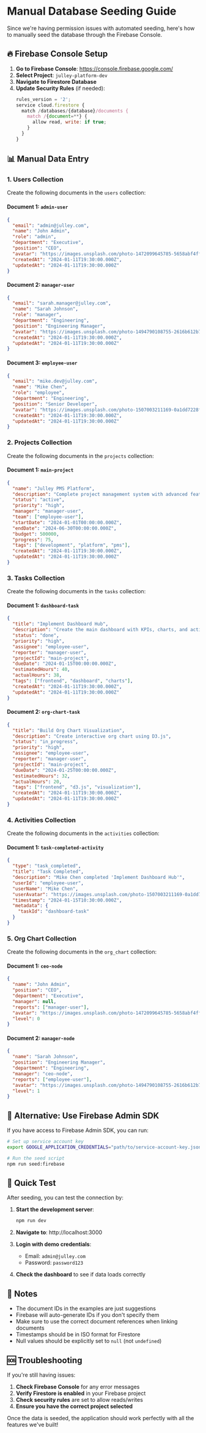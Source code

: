 # Manual Database Seeding Guide

Since we're having permission issues with automated seeding, here's how to manually seed the database through the Firebase Console.

## 🔥 Firebase Console Setup

1. **Go to Firebase Console**: https://console.firebase.google.com/
2. **Select Project**: `julley-platform-dev`
3. **Navigate to Firestore Database**
4. **Update Security Rules** (if needed):
   ```javascript
   rules_version = '2';
   service cloud.firestore {
     match /databases/{database}/documents {
       match /{document=**} {
         allow read, write: if true;
       }
     }
   }
   ```

## 📊 Manual Data Entry

### 1. Users Collection

Create the following documents in the `users` collection:

#### Document 1: `admin-user`
```json
{
  "email": "admin@julley.com",
  "name": "John Admin",
  "role": "admin",
  "department": "Executive",
  "position": "CEO",
  "avatar": "https://images.unsplash.com/photo-1472099645785-5658abf4ff4e?w=150&h=150&fit=crop&crop=face",
  "createdAt": "2024-01-11T19:30:00.000Z",
  "updatedAt": "2024-01-11T19:30:00.000Z"
}
```

#### Document 2: `manager-user`
```json
{
  "email": "sarah.manager@julley.com",
  "name": "Sarah Johnson",
  "role": "manager",
  "department": "Engineering",
  "position": "Engineering Manager",
  "avatar": "https://images.unsplash.com/photo-1494790108755-2616b612b786?w=150&h=150&fit=crop&crop=face",
  "createdAt": "2024-01-11T19:30:00.000Z",
  "updatedAt": "2024-01-11T19:30:00.000Z"
}
```

#### Document 3: `employee-user`
```json
{
  "email": "mike.dev@julley.com",
  "name": "Mike Chen",
  "role": "employee",
  "department": "Engineering",
  "position": "Senior Developer",
  "avatar": "https://images.unsplash.com/photo-1507003211169-0a1dd7228f2d?w=150&h=150&fit=crop&crop=face",
  "createdAt": "2024-01-11T19:30:00.000Z",
  "updatedAt": "2024-01-11T19:30:00.000Z"
}
```

### 2. Projects Collection

Create the following documents in the `projects` collection:

#### Document 1: `main-project`
```json
{
  "name": "Julley PMS Platform",
  "description": "Complete project management system with advanced features",
  "status": "active",
  "priority": "high",
  "manager": "manager-user",
  "team": ["employee-user"],
  "startDate": "2024-01-01T00:00:00.000Z",
  "endDate": "2024-06-30T00:00:00.000Z",
  "budget": 500000,
  "progress": 75,
  "tags": ["development", "platform", "pms"],
  "createdAt": "2024-01-11T19:30:00.000Z",
  "updatedAt": "2024-01-11T19:30:00.000Z"
}
```

### 3. Tasks Collection

Create the following documents in the `tasks` collection:

#### Document 1: `dashboard-task`
```json
{
  "title": "Implement Dashboard Hub",
  "description": "Create the main dashboard with KPIs, charts, and activity feed",
  "status": "done",
  "priority": "high",
  "assignee": "employee-user",
  "reporter": "manager-user",
  "projectId": "main-project",
  "dueDate": "2024-01-15T00:00:00.000Z",
  "estimatedHours": 40,
  "actualHours": 38,
  "tags": ["frontend", "dashboard", "charts"],
  "createdAt": "2024-01-11T19:30:00.000Z",
  "updatedAt": "2024-01-11T19:30:00.000Z"
}
```

#### Document 2: `org-chart-task`
```json
{
  "title": "Build Org Chart Visualization",
  "description": "Create interactive org chart using D3.js",
  "status": "in_progress",
  "priority": "high",
  "assignee": "employee-user",
  "reporter": "manager-user",
  "projectId": "main-project",
  "dueDate": "2024-01-25T00:00:00.000Z",
  "estimatedHours": 32,
  "actualHours": 20,
  "tags": ["frontend", "d3.js", "visualization"],
  "createdAt": "2024-01-11T19:30:00.000Z",
  "updatedAt": "2024-01-11T19:30:00.000Z"
}
```

### 4. Activities Collection

Create the following documents in the `activities` collection:

#### Document 1: `task-completed-activity`
```json
{
  "type": "task_completed",
  "title": "Task Completed",
  "description": "Mike Chen completed 'Implement Dashboard Hub'",
  "userId": "employee-user",
  "userName": "Mike Chen",
  "userAvatar": "https://images.unsplash.com/photo-1507003211169-0a1dd7228f2d?w=150&h=150&fit=crop&crop=face",
  "timestamp": "2024-01-15T10:30:00.000Z",
  "metadata": {
    "taskId": "dashboard-task"
  }
}
```

### 5. Org Chart Collection

Create the following documents in the `org_chart` collection:

#### Document 1: `ceo-node`
```json
{
  "name": "John Admin",
  "position": "CEO",
  "department": "Executive",
  "manager": null,
  "reports": ["manager-user"],
  "avatar": "https://images.unsplash.com/photo-1472099645785-5658abf4ff4e?w=150&h=150&fit=crop&crop=face",
  "level": 0
}
```

#### Document 2: `manager-node`
```json
{
  "name": "Sarah Johnson",
  "position": "Engineering Manager",
  "department": "Engineering",
  "manager": "ceo-node",
  "reports": ["employee-user"],
  "avatar": "https://images.unsplash.com/photo-1494790108755-2616b612b786?w=150&h=150&fit=crop&crop=face",
  "level": 1
}
```

## 🚀 Alternative: Use Firebase Admin SDK

If you have access to Firebase Admin SDK, you can run:

```bash
# Set up service account key
export GOOGLE_APPLICATION_CREDENTIALS="path/to/service-account-key.json"

# Run the seed script
npm run seed:firebase
```

## 🔧 Quick Test

After seeding, you can test the connection by:

1. **Start the development server**:
   ```bash
   npm run dev
   ```

2. **Navigate to**: http://localhost:3000

3. **Login with demo credentials**:
   - Email: `admin@julley.com`
   - Password: `password123`

4. **Check the dashboard** to see if data loads correctly

## 📝 Notes

- The document IDs in the examples are just suggestions
- Firebase will auto-generate IDs if you don't specify them
- Make sure to use the correct document references when linking documents
- Timestamps should be in ISO format for Firestore
- Null values should be explicitly set to `null` (not `undefined`)

## 🆘 Troubleshooting

If you're still having issues:

1. **Check Firebase Console** for any error messages
2. **Verify Firestore is enabled** in your Firebase project
3. **Check security rules** are set to allow reads/writes
4. **Ensure you have the correct project selected**

Once the data is seeded, the application should work perfectly with all the features we've built!



